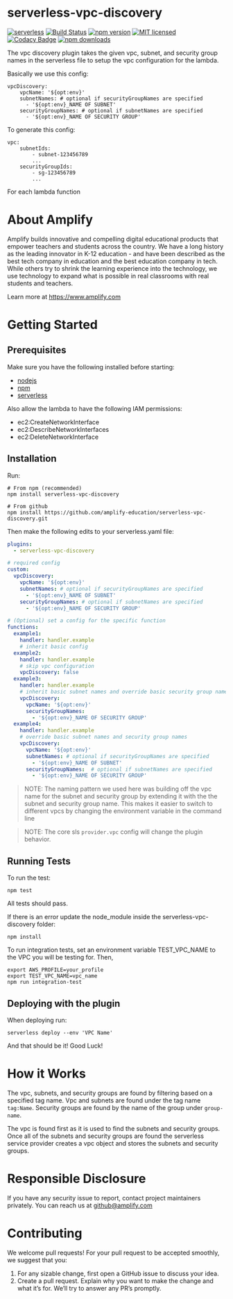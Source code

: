 # serverless-vpc-discovery
[![serverless](http://public.serverless.com/badges/v3.svg)](http://www.serverless.com)
[![Build Status](https://travis-ci.org/amplify-education/serverless-vpc-discovery.svg?branch=master)](https://travis-ci.org/amplify-education/serverless-vpc-discovery)
[![npm version](https://badge.fury.io/js/serverless-vpc-discovery.svg)](https://badge.fury.io/js/serverless-vpc-discovery)
[![MIT licensed](https://img.shields.io/badge/license-MIT-blue.svg)](https://raw.githubusercontent.com/amplify-education/serverless-vpc-discovery/master/LICENSE)
[![Codacy Badge](https://api.codacy.com/project/badge/Grade/c3ba87d04fe24b8f881252705e51cc29)](https://www.codacy.com/app/CFER/serverless-vpc-discovery?utm_source=github.com&utm_medium=referral&utm_content=amplify-education/serverless-vpc-discovery&utm_campaign=badger)
[![npm downloads](https://img.shields.io/npm/dt/serverless-vpc-discovery.svg?style=flat)](https://www.npmjs.com/package/serverless-vpc-discovery)

The vpc discovery plugin takes the given vpc, subnet, and security group names in the serverless file to setup the vpc configuration for the lambda.

Basically we use this config:
```
vpcDiscovery:
    vpcName: '${opt:env}'
    subnetNames: # optional if securityGroupNames are specified
      - '${opt:env}_NAME OF SUBNET'
    securityGroupNames: # optional if subnetNames are specified
      - '${opt:env}_NAME OF SECURITY GROUP'
```
To generate this config:
```
vpc:
    subnetIds:
        - subnet-123456789
        ...
    securityGroupIds:
        - sg-123456789
        ...
```
For each lambda function
      

# About Amplify
Amplify builds innovative and compelling digital educational products that empower teachers and students across the country. We have a long history as the leading innovator in K-12 education - and have been described as the best tech company in education and the best education company in tech. While others try to shrink the learning experience into the technology, we use technology to expand what is possible in real classrooms with real students and teachers.

Learn more at https://www.amplify.com

# Getting Started

## Prerequisites
Make sure you have the following installed before starting:
* [nodejs](https://nodejs.org/en/download/)
* [npm](https://www.npmjs.com/get-npm?utm_source=house&utm_medium=homepage&utm_campaign=free%20orgs&utm_term=Install%20npm)
* [serverless](https://serverless.com/framework/docs/providers/aws/guide/installation/)

Also allow the lambda to have the following IAM permissions:
* ec2:CreateNetworkInterface
* ec2:DescribeNetworkInterfaces
* ec2:DeleteNetworkInterface

## Installation
Run:
```
# From npm (recommended)
npm install serverless-vpc-discovery

# From github
npm install https://github.com/amplify-education/serverless-vpc-discovery.git
```
Then make the following edits to your serverless.yaml file:
```yaml
plugins:
  - serverless-vpc-discovery

# required config
custom:
  vpcDiscovery:
    vpcName: '${opt:env}'
    subnetNames: # optional if securityGroupNames are specified
      - '${opt:env}_NAME OF SUBNET'
    securityGroupNames: # optional if subnetNames are specified
      - '${opt:env}_NAME OF SECURITY GROUP'

# (Optional) set a config for the specific function
functions:
  example1:
    handler: handler.example
    # inherit basic config
  example2:
    handler: handler.example
    # skip vpc configuration
    vpcDiscovery: false
  example3:
    handler: handler.example
    # inherit basic subnet names and override basic security group names
    vpcDiscovery:
      vpcName: '${opt:env}'
      securityGroupNames:
        - '${opt:env}_NAME OF SECURITY GROUP'
  example4:
    handler: handler.example
    # override basic subnet names and security group names
    vpcDiscovery:
      vpcName: '${opt:env}'
      subnetNames: # optional if securityGroupNames are specified
        - '${opt:env}_NAME OF SUBNET'
      securityGroupNames:  # optional if subnetNames are specified
        - '${opt:env}_NAME OF SECURITY GROUP'        
```
> NOTE: The naming pattern we used here was building off the vpc name for the subnet and security group by extending it with the the subnet and security group name. This makes it easier to switch to different vpcs by changing the environment variable in the command line
 
> NOTE: The core sls `provider.vpc` config will change the plugin behavior.

## Running Tests
To run the test:
```
npm test
```
All tests should pass.

If there is an error update the node_module inside the serverless-vpc-discovery folder:
```
npm install
```

To run integration tests, set an environment variable TEST_VPC_NAME to the VPC you will be testing for. Then,
```
export AWS_PROFILE=your_profile
export TEST_VPC_NAME=vpc_name
npm run integration-test
```

## Deploying with the plugin
When deploying run:
```
serverless deploy --env 'VPC Name'
```

And that should be it! Good Luck!

# How it Works

The vpc, subnets, and security groups are found by filtering based on a specified tag name.
Vpc and subnets are found under the tag name `tag:Name`.
Security groups are found by the name of the group under `group-name`.

The vpc is found first as it is used to find the subnets and security groups. Once all of the subnets and security groups are found the serverless service provider creates a vpc object and stores the subnets and security groups.

# Responsible Disclosure
If you have any security issue to report, contact project maintainers privately.
You can reach us at <github@amplify.com>

# Contributing
We welcome pull requests! For your pull request to be accepted smoothly, we suggest that you:
1. For any sizable change, first open a GitHub issue to discuss your idea.
2. Create a pull request.  Explain why you want to make the change and what it’s for.
We’ll try to answer any PR’s promptly.
